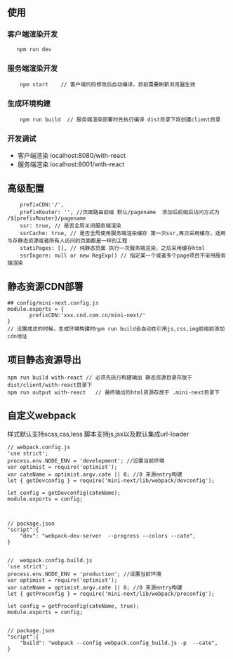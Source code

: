 ## 使用
### 客户端渲染开发
``` 
   npm run dev 
```

### 服务端渲染开发
```
    npm start    // 客户端代码修改后自动编译，目前需要刷新浏览器生效
```

### 生成环境构建
```
    npm run build  // 服务端渲染部署时先执行编译 dist目录下将创建client目录
```

### 开发调试  
- 客户端渲染   localhost:8080/with-react
- 服务端渲染  localhost:8001/with-react


## 高级配置
```
    prefixCDN:'/',
    prefixRouter: '', //页面路由前缀 默认/pagename  添加后前缀后访问方式为 /${prefixRouter}/pagename
    ssr: true, // 是否全局关闭服务端渲染
    ssrCache: true, // 是否全局使用服务端渲染缓存 第一次ssr,再次采用缓存，适用与存静态资源或者所有人访问的页面都是一样的工程
    statiPages: [], // 纯静态页面 执行一次服务端渲染，之后采用缓存html
    ssrIngore: null or new RegExp() // 指定某一个或者多个page项目不采用服务端渲染

```

## 静态资源CDN部署
```
## config/mini-next.config.js
module.exports = {
       prefixCDN:'xxx.cnd.com.cn/mini-next/'  
}
// 设置成这的时候，生成环境构建时npm run build会自动在引用js,css,img前缀前添加cdn地址
```


## 项目静态资源导出
```
npm run build with-react // 必须先执行构建输出 静态资源目录存放于 dist/client/with-react目录下
npm run output with-react   // 最终输出的html资源存放于 .mini-next目录下
```


## 自定义webpack
样式默认支持scss,css,less
脚本支持js,jsx以及默认集成url-loader
```
// webpack.config.js
'use strict';
process.env.NODE_ENV = 'development'; //设置当前环境
var optimist = require('optimist');
var cateName = optimist.argv.cate || 0; //0 来源entry构建
let { getDevconfig } = require('mini-next/lib/webpack/devconfig');

let config = getDevconfig(cateName);
module.exports = config;



// package.json
"script":{
    "dev": "webpack-dev-server  --progress --colors --cate",
}


//  webpack.config.build.js
'use strict';
process.env.NODE_ENV = 'production'; //设置当前环境
var optimist = require('optimist');
var cateName = optimist.argv.cate || 0; //0 来源entry构建
let { getProconfig } = require('mini-next/lib/webpack/proconfig');

let config = getProconfig(cateName, true);
module.exports = config;


// package.json
"script":{
    "build": "webpack --config webpack.config_build.js -p  --cate",
}

```
